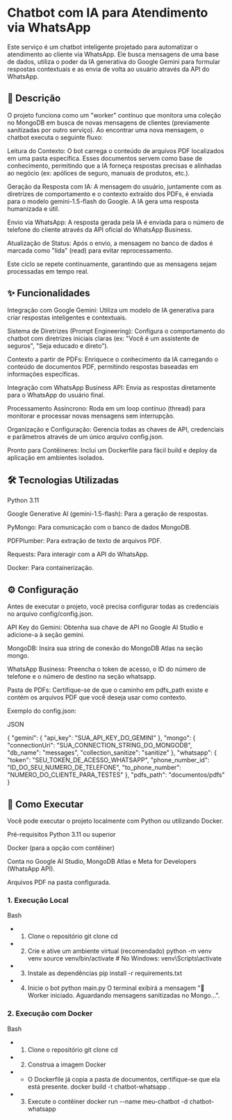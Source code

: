 # Chatbot com IA para Atendimento via WhatsApp
Este serviço é um chatbot inteligente projetado para automatizar o atendimento ao cliente via WhatsApp. Ele busca mensagens de uma base de dados, utiliza o poder da IA generativa do Google Gemini para formular respostas contextuais e as envia de volta ao usuário através da API do WhatsApp.

## 📜 Descrição
O projeto funciona como um "worker" contínuo que monitora uma coleção no MongoDB em busca de novas mensagens de clientes (previamente sanitizadas por outro serviço). Ao encontrar uma nova mensagem, o chatbot executa o seguinte fluxo:

Leitura do Contexto: O bot carrega o conteúdo de arquivos PDF localizados em uma pasta específica. Esses documentos servem como base de conhecimento, permitindo que a IA forneça respostas precisas e alinhadas ao negócio (ex: apólices de seguro, manuais de produtos, etc.).

Geração da Resposta com IA: A mensagem do usuário, juntamente com as diretrizes de comportamento e o contexto extraído dos PDFs, é enviada para o modelo gemini-1.5-flash do Google. A IA gera uma resposta humanizada e útil.

Envio via WhatsApp: A resposta gerada pela IA é enviada para o número de telefone do cliente através da API oficial do WhatsApp Business.

Atualização de Status: Após o envio, a mensagem no banco de dados é marcada como "lida" (read) para evitar reprocessamento.

Este ciclo se repete continuamente, garantindo que as mensagens sejam processadas em tempo real.

## ✨ Funcionalidades
Integração com Google Gemini: Utiliza um modelo de IA generativa para criar respostas inteligentes e contextuais.

Sistema de Diretrizes (Prompt Engineering): Configura o comportamento do chatbot com diretrizes iniciais claras (ex: "Você é um assistente de seguros", "Seja educado e direto").

Contexto a partir de PDFs: Enriquece o conhecimento da IA carregando o conteúdo de documentos PDF, permitindo respostas baseadas em informações específicas.

Integração com WhatsApp Business API: Envia as respostas diretamente para o WhatsApp do usuário final.

Processamento Assíncrono: Roda em um loop contínuo (thread) para monitorar e processar novas mensagens sem interrupção.

Organização e Configuração: Gerencia todas as chaves de API, credenciais e parâmetros através de um único arquivo config.json.

Pronto para Contêineres: Inclui um Dockerfile para fácil build e deploy da aplicação em ambientes isolados.

## 🛠️ Tecnologias Utilizadas
Python 3.11

Google Generative AI (gemini-1.5-flash): Para a geração de respostas.

PyMongo: Para comunicação com o banco de dados MongoDB.

PDFPlumber: Para extração de texto de arquivos PDF.

Requests: Para interagir com a API do WhatsApp.

Docker: Para containerização.

## ⚙️ Configuração
Antes de executar o projeto, você precisa configurar todas as credenciais no arquivo config/config.json.

API Key do Gemini: Obtenha sua chave de API no Google AI Studio e adicione-a à seção gemini.

MongoDB: Insira sua string de conexão do MongoDB Atlas na seção mongo.

WhatsApp Business: Preencha o token de acesso, o ID do número de telefone e o número de destino na seção whatsapp.

Pasta de PDFs: Certifique-se de que o caminho em pdfs_path existe e contém os arquivos PDF que você deseja usar como contexto.

Exemplo do config.json:

JSON

{
  "gemini": {
    "api_key": "SUA_API_KEY_DO_GEMINI"
  },
  "mongo": {
    "connectionUri": "SUA_CONNECTION_STRING_DO_MONGODB",
    "db_name": "messages",
    "collection_sanitize": "sanitize"
  },
  "whatsapp": {
    "token": "SEU_TOKEN_DE_ACESSO_WHATSAPP",
    "phone_number_id": "ID_DO_SEU_NUMERO_DE_TELEFONE",
    "to_phone_number": "NUMERO_DO_CLIENTE_PARA_TESTES"
  },
  "pdfs_path": "documentos/pdfs"
}
## 🚀 Como Executar
Você pode executar o projeto localmente com Python ou utilizando Docker.

Pré-requisitos
Python 3.11 ou superior

Docker (para a opção com contêiner)

Conta no Google AI Studio, MongoDB Atlas e Meta for Developers (WhatsApp API).

Arquivos PDF na pasta configurada.

### 1. Execução Local
Bash

- 1. Clone o repositório
git clone <url-do-seu-repositorio>
cd <nome-do-repositorio>

- 2. Crie e ative um ambiente virtual (recomendado)
python -m venv venv
source venv/bin/activate  # No Windows: venv\Scripts\activate

- 3. Instale as dependências
pip install -r requirements.txt

- 4. Inicie o bot
python main.py
O terminal exibirá a mensagem "🤖 Worker iniciado. Aguardando mensagens sanitizadas no Mongo...".

### 2. Execução com Docker
Bash

- 1. Clone o repositório
git clone <url-do-seu-repositorio>
cd <nome-do-repositorio>

- 2. Construa a imagem Docker
- - O Dockerfile já copia a pasta de documentos, certifique-se que ela está presente.
docker build -t chatbot-whatsapp .

- 3. Execute o contêiner
docker run --name meu-chatbot -d chatbot-whatsapp
